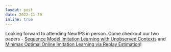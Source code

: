 ```yaml
---
layout: post
date: 2022-11-20 
inline: true
---
```


Looking forward to attending NeurIPS in person. Come checkout our two papers - [Sequence Model Imitation Learning with Unobserved Contexts](https://nips.cc/virtual/2022/poster/53941) and [Minimax Optimal Online Imitation Learning via Replay Estimation](https://nips.cc/virtual/2022/poster/53956)!
